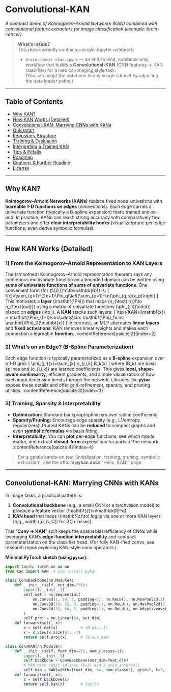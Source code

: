 # Convolutional-KAN

*A compact demo of Kolmogorov–Arnold Networks (KAN) combined with convolutional feature extractors for image classification (example: brain-cancer).*

> **What’s inside?**  
> This repo currently contains a single Jupyter notebook:
> - `brain-cancer-ckan.ipynb` — an end-to-end, notebook-only workflow that builds a **Convolutional-KAN** (CNN features → KAN classifier) for a medical-imaging style task.  
> (You can adapt the notebook to any image dataset by adjusting the data loader paths.)

---

## Table of Contents
- [Why KAN?](#why-kan)
- [How KAN Works (Detailed)](#how-kan-works-detailed)
- [Convolutional-KAN: Marrying CNNs with KANs](#convolutional-kan-marrying-cnns-with-kans)
- [Quickstart](#quickstart)
- [Repository Structure](#repository-structure)
- [Training & Evaluation](#training--evaluation)
- [Interpreting a Trained KAN](#interpreting-a-trained-kan)
- [Tips & Pitfalls](#tips--pitfalls)
- [Roadmap](#roadmap)
- [Citations & Further Reading](#citations--further-reading)
- [License](#license)

---

## Why KAN?

**Kolmogorov–Arnold Networks (KANs)** replace fixed node activations with **learnable 1-D functions on edges** (connections). Each edge carries a univariate function (typically a B-spline expansion) that’s trained end-to-end. In practice, KANs can reach strong accuracy with comparatively few parameters and offer **clear interpretability hooks** (visualize/prune per-edge functions; even derive symbolic formulas).

---

## How KAN Works (Detailed)

### 1) From the Kolmogorov–Arnold Representation to KAN Layers
The (smoothed) Kolmogorov–Arnold representation theorem says any continuous multivariate function on a bounded domain can be written using **sums of univariate functions of sums of univariate functions**. One convenient form (for \(f:[0,1]^n\to\mathbb{R}\)) is:
\[
f(x)=\sum_{q=1}^{2n+1}\Phi_q\!\left(\sum_{p=1}^{n}\phi_{q,p}(x_p)\right)
\]
This motivates a **layer** \(\mathbf{\Phi}\) that maps \(n_{\text{in}}\!\to n_{\text{out}}\) using a matrix of univariate functions \(\phi_{j,i}(\cdot)\) placed on **edges** \(i\to j\). A **KAN** stacks such layers:
\[
\text{KAN}(\mathbf{x}) = \mathbf{\Phi}_{L-1}\circ\cdots\circ \mathbf{\Phi}_1\circ \mathbf{\Phi}_0(\mathbf{x})
\]
In contrast, an MLP alternates **linear layers** and **fixed activations**. KAN removes linear weights and makes each connection a learnable **function**. :contentReference[oaicite:2]{index=2}

### 2) What’s on an Edge? (B-Spline Parameterization)
Each edge function is typically parameterized as a **B-spline** expansion over a 1-D grid:
\[
\phi_{j,i}(x)=\sum_{k} c_{j,i,k}\,B_k(x)
\]
where \(B_k\) are basis splines and \(c_{j,i,k}\) are learned coefficients. This gives **local, shape-aware nonlinearity**, efficient gradients, and simple visualization of how each input dimension bends through the network. Libraries like **`pykan`** expose these details and offer grid-refinement, sparsity, and pruning utilities. :contentReference[oaicite:3]{index=3}

### 3) Training, Sparsity & Interpretability
- **Optimization:** Standard backprop/optimizers over spline coefficients.  
- **Sparsity/Pruning:** Encourage edge sparsity (e.g., L1/entropy regularizers). Pruned KANs can be **reduced** to compact graphs and even **symbolic formulas** via basis fitting.  
- **Interpretability:** You can **plot** per-edge functions, see which inputs matter, and extract **closed-form** expressions for parts of the network. :contentReference[oaicite:4]{index=4}

> For a gentle hands-on tour (initialization, training, pruning, symbolic extraction), see the official **pykan docs** “Hello, KAN!” page. 

---

## Convolutional-KAN: Marrying CNNs with KANs

In image tasks, a practical pattern is:
1. **Convolutional backbone** (e.g., a small CNN or a torchvision model) to produce a feature vector \(\mathbf{z}\in\mathbb{R}^d\).
2. **KAN head** that maps \(\mathbf{z}\to\) logits via one or more KAN layers (e.g., width \([d, h, C]\) for \(C\) classes).

This “**Conv → KAN**” split keeps the spatial bias/efficiency of CNNs while leveraging KAN’s **edge-function interpretability** and compact parameterization on the classifier head. (For fully KAN-ified convs, see research repos exploring KAN-style conv operators.)

**Minimal PyTorch sketch (using `pykan`):**
```python
import torch, torch.nn as nn
from kan import KAN  # pip install pykan

class ConvBackbone(nn.Module):
    def __init__(self, out_dim=256):
        super().__init__()
        self.net = nn.Sequential(
            nn.Conv2d(1, 16, 3, padding=1), nn.ReLU(), nn.MaxPool2d(2),
            nn.Conv2d(16, 32, 3, padding=1), nn.ReLU(), nn.MaxPool2d(2),
            nn.Conv2d(32, 64, 3, padding=1), nn.ReLU(), nn.AdaptiveAvgPool2d(1)
        )
        self.proj = nn.Linear(64, out_dim)
    def forward(self, x):
        x = self.net(x)          # (B,64,1,1)
        x = x.view(x.size(0), -1)
        return self.proj(x)      # (B,out_dim)

class ConvKAN(nn.Module):
    def __init__(self, feat_dim=256, num_classes=2):
        super().__init__()
        self.backbone = ConvBackbone(out_dim=feat_dim)
        # KAN with cubic splines (k=3) and 5 grid intervals
        self.kan = KAN(width=[feat_dim, 64, num_classes], grid=5, k=3, seed=0)
    def forward(self, x):
        z = self.backbone(x)
        return self.kan(z)       # logits
